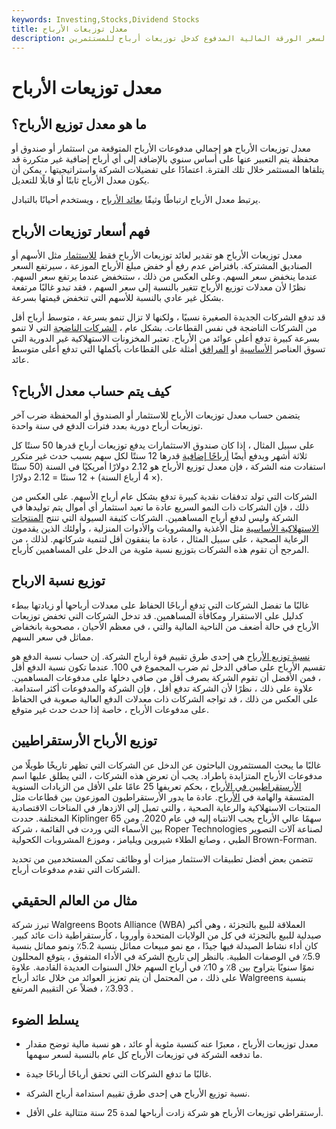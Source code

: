 ```yaml
---
keywords: Investing,Stocks,Dividend Stocks
title: معدل توزيعات الأرباح
description: توزيعات الأرباح هي النسبة المئوية لسعر الورقة المالية المدفوع كدخل توزيعات أرباح للمستثمرين.
---
```


# معدل توزيعات الأرباح
## ما هو معدل توزيع الأرباح؟

معدل توزيعات الأرباح هو إجمالي مدفوعات الأرباح المتوقعة من استثمار أو صندوق أو محفظة يتم التعبير عنها على أساس سنوي بالإضافة إلى أي أرباح إضافية غير متكررة قد يتلقاها المستثمر خلال تلك الفترة. اعتمادًا على تفضيلات الشركة واستراتيجيتها ، يمكن أن يكون معدل الأرباح ثابتًا أو قابلًا للتعديل.

يرتبط معدل الأرباح ارتباطًا وثيقًا [بعائد الأرباح](/dividendyield) ، ويستخدم أحيانًا بالتبادل.

## فهم أسعار توزيعات الأرباح

معدل توزيعات الأرباح هو تقدير لعائد توزيعات الأرباح فقط [للاستثمار](/return) مثل الأسهم أو الصناديق المشتركة. بافتراض عدم رفع أو خفض مبلغ الأرباح الموزعة ، سيرتفع السعر عندما ينخفض سعر السهم. وعلى العكس من ذلك ، ستنخفض عندما يرتفع سعر السهم. نظرًا لأن معدلات توزيع الأرباح تتغير بالنسبة إلى سعر السهم ، فقد تبدو غالبًا مرتفعة بشكل غير عادي بالنسبة للأسهم التي تنخفض قيمتها بسرعة.

قد تدفع الشركات الجديدة الصغيرة نسبيًا ، ولكنها لا تزال تنمو بسرعة ، متوسط أرباح أقل من الشركات الناضجة في نفس القطاعات. بشكل عام ، [الشركات الناضجة](/mature-firm) التي لا تنمو بسرعة كبيرة تدفع أعلى عوائد من الأرباح. تعتبر المخزونات الاستهلاكية غير الدورية التي تسوق العناصر [الأساسية](/consumerstaples) أو [المرافق](/utilities_sector) أمثلة على القطاعات بأكملها التي تدفع أعلى متوسط عائد.

## كيف يتم حساب معدل الأرباح؟

يتضمن حساب معدل توزيعات الأرباح للاستثمار أو الصندوق أو المحفظة ضرب آخر توزيعات أرباح دورية بعدد فترات الدفع في سنة واحدة.

على سبيل المثال ، إذا كان صندوق الاستثمارات يدفع توزيعات أرباح قدرها 50 سنتًا كل ثلاثة أشهر ويدفع أيضًا [أرباحًا إضافية](/extradividend) قدرها 12 سنتًا لكل سهم بسبب حدث غير متكرر استفادت منه الشركة ، فإن معدل توزيع الأرباح هو 2.12 دولارًا أمريكيًا في السنة (50 سنتًا × 4 أرباع السنة) + 12 سنتًا = 2.12 دولارًا).

الشركات التي تولد تدفقات نقدية كبيرة تدفع بشكل عام أرباح الأسهم. على العكس من ذلك ، فإن الشركات ذات النمو السريع عادة ما تعيد استثمار أي أموال يتم توليدها في الشركة وليس لدفع أرباح المساهمين. الشركات كثيفة السيولة التي تنتج [المنتجات](/consumerstaples) [الاستهلاكية الأساسية](/consumerstaples) مثل الأغذية والمشروبات والأدوات المنزلية ، وأولئك الذين يقدمون الرعاية الصحية ، على سبيل المثال ، عادة ما ينفقون أقل لتنمية شركاتهم. لذلك ، من المرجح أن تقوم هذه الشركات بتوزيع نسبة مئوية من الدخل على المساهمين كأرباح.

## توزيع نسبة الارباح

غالبًا ما تفضل الشركات التي تدفع أرباحًا الحفاظ على معدلات أرباحها أو زيادتها ببطء كدليل على الاستقرار ومكافأة المساهمين. قد تدخل الشركات التي تخفض توزيعات الأرباح في حالة أضعف من الناحية المالية والتي ، في معظم الأحيان ، مصحوبة بانخفاض مماثل في سعر السهم.

[نسبة توزيع الأرباح](/payoutratio) هي إحدى طرق تقييم قوة أرباح الشركة. إن حساب نسبة الدفع هو تقسيم الأرباح على صافي الدخل ثم ضرب المجموع في 100. عندما تكون نسبة الدفع أقل ، فمن الأفضل أن تقوم الشركة بصرف أقل من صافي دخلها على مدفوعات المساهمين. علاوة على ذلك ، نظرًا لأن الشركة تدفع أقل ، فإن الشركة والمدفوعات أكثر استدامة. على العكس من ذلك ، قد تواجه الشركات ذات معدلات الدفع العالية صعوبة في الحفاظ على مدفوعات الأرباح ، خاصة إذا حدث حدث غير متوقع.

## توزيع الأرباح الأرستقراطيين

غالبًا ما يبحث المستثمرون الباحثون عن الدخل عن الشركات التي تظهر تاريخًا طويلًا من مدفوعات الأرباح المتزايدة باطراد. يجب أن تعرض هذه الشركات ، التي يطلق عليها اسم [الأرستقراطيين في الأرباح](/dividend-aristocrat) ، بحكم تعريفها 25 عامًا على الأقل من الزيادات السنوية المتسقة والهامة في [الأرباح](/dividend). عادة ما يدور الأرستقراطيون الموزعون بين قطاعات مثل المنتجات الاستهلاكية والرعاية الصحية ، والتي تميل إلى الازدهار في المناخات الاقتصادية المختلفة. حددت Kiplinger 65 سهمًا عالي الأرباح يجب الانتباه إليه في عام 2020. ومن بين الأسماء التي وردت في القائمة ، شركة Roper Technologies لصناعة آلات التصوير الطبي ، وصانع الطلاء شيروين ويليامز ، وموزع المشروبات الكحولية Brown-Forman.

تتضمن بعض أفضل تطبيقات الاستثمار ميزات أو وظائف تمكن المستخدمين من تحديد الشركات التي تقدم مدفوعات أرباح.

## مثال من العالم الحقيقي

تبرز شركة Walgreens Boots Alliance (WBA) العملاقة للبيع بالتجزئة ، وهي أكبر صيدلية للبيع بالتجزئة في كل من الولايات المتحدة وأوروبا ، كأرستقراطية ذات عائد كبير. كان أداء نشاط الصيدلة فيها جيدًا ، مع نمو مبيعات مماثل بنسبة 5.2٪ ونمو مماثل بنسبة 5.9٪ في الوصفات الطبية. بالنظر إلى تاريخ الشركة في الأداء المتفوق ، يتوقع المحللون نموًا سنويًا يتراوح بين 8٪ و 10٪ في أرباح السهم خلال السنوات العديدة القادمة. علاوة على ذلك ، من المحتمل أن يتم تعزيز العوائد من خلال عائد أرباح Walgreens بنسبة 3.93٪ ، فضلاً عن التقييم المرتفع .

## يسلط الضوء

- معدل توزيعات الأرباح ، معبرًا عنه كنسبة مئوية أو عائد ، هو نسبة مالية توضح مقدار ما تدفعه الشركة في توزيعات الأرباح كل عام بالنسبة لسعر سهمها.

- غالبًا ما تدفع الشركات التي تحقق أرباحًا أرباحًا جيدة.

- نسبة توزيع الأرباح هي إحدى طرق تقييم استدامة أرباح الشركة.

- أرستقراطي توزيعات الأرباح هو شركة زادت أرباحها لمدة 25 سنة متتالية على الأقل.


